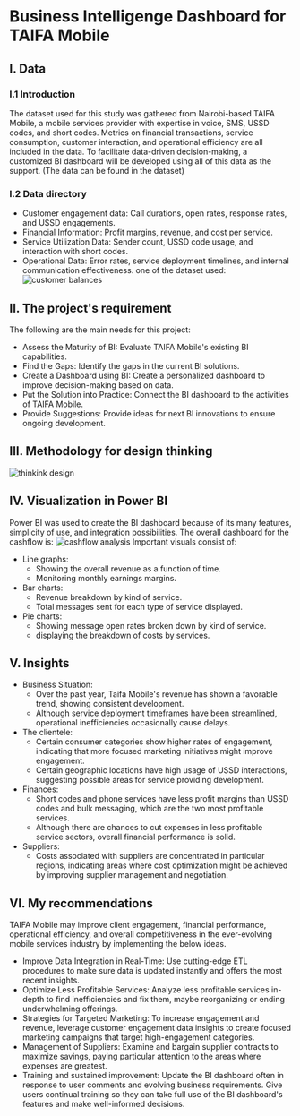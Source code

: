 # Business Intelligenge Dashboard for TAIFA Mobile
## I. Data
### I.1 Introduction
The dataset used for this study was gathered from Nairobi-based TAIFA Mobile, a mobile services provider with expertise in voice, SMS, USSD codes, and short codes. Metrics on financial transactions, service consumption, customer interaction, and operational efficiency are all included in the data. To facilitate data-driven decision-making, a customized BI dashboard will be developed using all of this data as the support. (The data can be found in the dataset) 
### I.2 Data directory
- Customer engagement data: Call durations, open rates, response rates, and USSD engagements.
- Financial Information: Profit margins, revenue, and cost per service.
- Service Utilization Data: Sender count, USSD code usage, and interaction with short codes.
- Operational Data: Error rates, service deployment timelines, and internal communication effectiveness.
one of the dataset used: ![customer balances](https://github.com/RodrigueIR/Taifa-Mobile-BI-Analysis/assets/117353579/18ff612d-5230-423d-b4fb-3a3db7515cbe)
## II. The project's requirement
The following are the main needs for this project:
- Assess the Maturity of BI: Evaluate TAIFA Mobile's existing BI capabilities.
- Find the Gaps: Identify the gaps in the current BI solutions.
- Create a Dashboard using BI: Create a personalized dashboard to improve decision-making based on data.
- Put the Solution into Practice: Connect the BI dashboard to the activities of TAIFA Mobile.
- Provide Suggestions: Provide ideas for next BI innovations to ensure ongoing development.
## III. Methodology for design thinking
![thinkink design](https://github.com/RodrigueIR/Taifa-Mobile-BI-Analysis/assets/117353579/dea0e770-440f-482f-815d-b80c4f11f077)
## IV. Visualization in Power BI
Power BI was used to create the BI dashboard because of its many features, simplicity of use, and integration possibilities.
The overall dashboard for the cashflow is: ![cashflow analysis](https://github.com/RodrigueIR/Taifa-Mobile-BI-Analysis/assets/117353579/f46b094e-9b82-49d2-9ee1-ebc5abc00f78)
Important visuals consist of:
* Line graphs:
  - Showing the overall revenue as a function of time.
  - Monitoring monthly earnings margins.
* Bar charts:
  - Revenue breakdown by kind of service.
  - Total messages sent for each type of service displayed.
* Pie charts:
  - Showing message open rates broken down by kind of service.
  - displaying the breakdown of costs by services.
## V. Insights
* Business Situation:
  - Over the past year, Taifa Mobile's revenue has shown a favorable trend, showing consistent development.
  - Although service deployment timeframes have been streamlined, operational inefficiencies occasionally cause delays.
* The clientele:
  - Certain consumer categories show higher rates of engagement, indicating that more focused marketing initiatives might improve engagement.
  - Certain geographic locations have high usage of USSD interactions, suggesting possible areas for service providing development.
* Finances:
  - Short codes and phone services have less profit margins than USSD codes and bulk messaging, which are the two most profitable services.
  - Although there are chances to cut expenses in less profitable service sectors, overall financial performance is solid.
* Suppliers:
  - Costs associated with suppliers are concentrated in particular regions, indicating areas where cost optimization might be achieved by improving supplier management and negotiation.
## VI. My recommendations
TAIFA Mobile may improve client engagement, financial performance, operational efficiency, and overall competitiveness in the ever-evolving mobile services industry by implementing the below ideas.
- Improve Data Integration in Real-Time: Use cutting-edge ETL procedures to make sure data is updated instantly and offers the most recent insights.
- Optimize Less Profitable Services: Analyze less profitable services in-depth to find inefficiencies and fix them, maybe reorganizing or ending underwhelming offerings.
- Strategies for Targeted Marketing: To increase engagement and revenue, leverage customer engagement data insights to create focused marketing campaigns that target high-engagement categories.
- Management of Suppliers: Examine and bargain supplier contracts to maximize savings, paying particular attention to the areas where expenses are greatest.
- Training and sustained improvement: Update the BI dashboard often in response to user comments and evolving business requirements. Give users continual training so they can take full use of the BI dashboard's features and make well-informed decisions.
